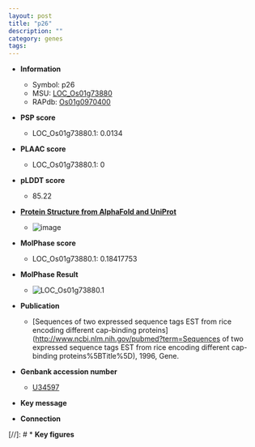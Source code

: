 ```yaml
---
layout: post
title: "p26"
description: ""
category: genes
tags: 
---
```


* **Information**  
    + Symbol: p26  
    + MSU: [LOC_Os01g73880](http://rice.plantbiology.msu.edu/cgi-bin/ORF_infopage.cgi?orf=LOC_Os01g73880)  
    + RAPdb: [Os01g0970400](http://rapdb.dna.affrc.go.jp/viewer/gbrowse_details/irgsp1?name=Os01g0970400)  

* **PSP score**  
    + LOC_Os01g73880.1: 0.0134 

* **PLAAC score**  
    + LOC_Os01g73880.1: 0 

* **pLDDT score**
    + 85.22

* **[Protein Structure from AlphaFold and UniProt](https://www.uniprot.org/uniprotkb/P48599/entry#structure)**
    + ![image](https://ricepsp.github.io/images/P/AF-P48599-F1.png)

* **MolPhase score**
    + LOC_Os01g73880.1: 0.18417753

* **MolPhase Result**
    + ![LOC_Os01g73880.1](https://304243504.github.io/Pictures/LOC_Os01g/LOC_Os01g73880.1.png)

* **Publication**  
    + [Sequences of two expressed sequence tags EST from rice encoding different cap-binding proteins](http://www.ncbi.nlm.nih.gov/pubmed?term=Sequences of two expressed sequence tags EST from rice encoding different cap-binding proteins%5BTitle%5D), 1996, Gene.

* **Genbank accession number**  
    + [U34597](http://www.ncbi.nlm.nih.gov/nuccore/U34597)

* **Key message**  

* **Connection**  

[//]: # * **Key figures**  


